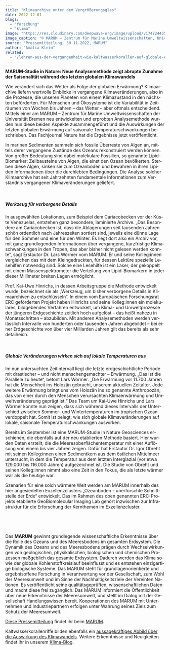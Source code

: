 ```yaml
---
title: "Kli­maar­chi­ve un­ter dem Ver­grö­ße­rungs­glas"
date: 2022-12-01
blogs: 
  - "forschung"
  - "klima"
image: "https://res.cloudinary.com/deepwave-org/image/upload/v1747244357/deepwave.org/Nature-Cariacobecken-MARUM-web1.jpg"
image_caption: "© MARUM – Zen­trum für Ma­ri­ne Um­welt­wis­sen­schaf­ten, Uni­ver­si­tät Bre­men; V. Die­kamp"
source: "Pressemitteilung, 30.11.2022, MARUM"
author: "Amalia Klein"
related: 
  - "/lehren-aus-der-vergangenheit-wie-kaltwasserkorallen-auf-globale-erwaermung-reagieren/"
---
```


**MARUM-Stu­die in Na­tu­re: Neue Ana­ly­se­me­tho­de zeigt ab­rup­te Zu­nah­me der Sai­so­na­li­tät wäh­rend des letz­ten glo­ba­len Kli­ma­wan­dels**

Wie ver­än­dert sich das Wet­ter als Fol­ge der glo­ba­len Er­wär­mung? Kli­maar­chi­ve lie­fern wert­vol­le Ein­bli­cke in ver­gan­ge­ne Kli­ma­ver­än­de­run­gen, also in die Pro­zes­se, die un­se­ren Pla­ne­ten von ei­nem Kli­ma­zu­stand in den nächs­ten be­för­der­ten. Für Men­schen und Öko­sys­te­me ist die Va­ria­bi­li­tät in Zeit­räu­men von Wo­chen bis Jah­ren – das Wet­ter – aber oft­mals ent­schei­dend. Mit­tels ei­ner am MARUM – Zen­trum für Ma­ri­ne Um­welt­wis­sen­schaf­ten der Uni­ver­si­tät Bre­men neu ent­wi­ckel­ten und er­prob­ten Ana­ly­se­me­tho­de wur­den nun die­se bei­den As­pek­te zu­sam­men­ge­führt und die Aus­wir­kun­gen der letz­ten glo­ba­len Er­wär­mung auf sai­so­na­le Tem­pe­ra­tur­schwan­kun­gen be­schrie­ben. Das Fach­jour­nal Nature hat die Er­geb­nis­se jetzt ver­öf­fent­licht.

In ma­ri­nen Se­di­men­ten sam­meln sich fos­si­le Über­res­te von Al­gen an, mit­tels de­rer ver­gan­ge­ne Zu­stän­de des Oze­ans re­kon­stru­iert wer­den kön­nen. Von gro­ßer Be­deu­tung sind da­bei mo­le­ku­la­re Fos­si­li­en, so ge­nann­te Li­pid-Bio­mar­ker: Zell­bau­stei­ne von Al­gen, die einst den Oze­an be­völ­ker­ten. Ster­ben die­se Al­gen, sin­ken sie zum Oze­an­bo­den und be­wah­ren in ih­ren Li­pi­den In­for­ma­tio­nen über die durch­leb­ten Be­din­gun­gen. Die Ana­ly­se sol­cher Kli­maar­chi­ve hat seit Jahr­zehn­ten fun­da­men­ta­le In­for­ma­tio­nen zum Ver­ständ­nis ver­gan­ge­ner Kli­ma­ver­än­de­run­gen ge­lie­fert.

 

##### Werkzeug für verborgene Details

In aus­ge­wähl­ten Lo­ka­tio­nen, zum Bei­spiel dem Ca­ri­a­co­be­cken vor der Küs­te Ve­ne­zue­las, ent­ste­hen ganz be­son­de­re, la­mi­nier­te Ar­chi­ve. „Das Be­son­de­re am Ca­ri­a­co­be­cken ist, dass die Ab­la­ge­run­gen seit tau­sen­den Jah­ren schön or­dent­lich nach Jah­res­zei­ten sor­tiert sind, je­weils eine dün­ne Lage für den Som­mer und eine für den Win­ter. Es liegt dort also ein Ar­chiv vor, mit ganz grund­le­gen­den In­for­ma­tio­nen über ver­gan­ge­ne, kurz­fris­ti­ge Kli­ma­schwan­kun­gen in den Tro­pen, das aber bis­her nicht ge­le­sen wer­den konn­te“, sagt Er­st­au­tor Dr. Lars Wör­mer vom MARUM. Er und sei­ne Kol­leg:in­nen ver­glei­chen das mit dem Klein­ge­druck­ten, für des­sen Lek­tü­re spe­zi­el­le Le­se­hil­fen not­wen­dig sind. Sol­che eine Le­se­hil­fe ist ein La­ser, der ge­kop­pelt mit ei­nem Mas­sen­spek­tro­me­ter die Ver­tei­lung von Li­pid-Bio­mar­kern in je­der die­ser Mil­li­me­ter brei­ten La­gen er­mög­licht.

Prof. Kai-Uwe Hin­richs, in des­sen Ar­beits­grup­pe die Me­tho­de ent­wi­ckelt wur­de, be­zeich­net sie als „Werk­zeug, um bis­her ver­bor­ge­ne De­tails in Kli­maar­chi­ven zu ent­schlüs­seln“. In ei­nem vom Eu­ro­päi­schen For­schungs­rat ERC ge­för­der­ten Pro­jekt ha­ben Hin­richs und sei­ne Kol­leg:in­nen ein mo­le­ku­la­res, bild­ge­ben­des Ver­fah­ren ent­wi­ckelt, um Kli­ma- und Um­welt­pro­zes­se der jün­ge­ren Erd­ge­schich­te zeit­lich hoch auf­ge­löst – das heißt na­he­zu in Mo­nats­schrit­ten – ab­zu­bil­den. Mit an­de­ren Ana­ly­se­me­tho­den wer­den ver­läss­lich In­ter­val­le von hun­der­ten oder tau­sen­den Jah­ren ab­ge­bil­det – bei ei­ner Erd­ge­schich­te von über vier Mil­li­ar­den Jah­ren gilt das be­reits als sehr de­tail­reich.

 

##### Globale Veränderungen wirken sich auf lokale Temperaturen aus

Im nun un­ter­such­ten Zeit­in­ter­vall liegt die letz­te erd­ge­schicht­li­che Pe­ri­ode mit dras­ti­scher – und nicht men­schen­ge­mach­ter – Er­wär­mung. „Das ist die Par­al­le­le zu heu­te“, be­tont Lars Wör­mer. „Die Er­wär­mung vor 11.700 Jah­ren hat die Mensch­heit ins Ho­lo­zän ge­bracht, un­se­rem ak­tu­el­len Zeit­al­ter. Jede wei­te­re Er­wär­mung bringt uns vom Ho­lo­zän ins so ge­nann­te An­thro­po­zän, das von ei­ner durch den Men­schen ver­ur­sach­ten Kli­ma­er­wär­mung und Um­welt­ver­än­de­rung ge­prägt ist.“ Das Team um Kai-Uwe Hin­richs und Lars Wör­mer konn­te nun zei­gen, dass sich wäh­rend die­ses In­ter­valls der Un­ter­schied zwi­schen Som­mer- und Win­ter­tem­pe­ra­tu­ren im tro­pi­schen Oze­an ver­dop­pelt hat. So­mit ist be­legt, wie sich glo­ba­le Kli­ma­ver­än­de­run­gen auf lo­ka­le, sai­so­na­le Tem­pe­ra­tur­schwan­kun­gen aus­wir­ken.

Be­reits im Sep­tem­ber ist eine MARUM-Stu­die in Nature Geosciences er­schie­nen, die eben­falls auf der neu eta­blier­ten Me­tho­de ba­siert. Hier wur­den Da­ten er­stellt, die die Mee­res­ober­flä­chen­tem­pe­ra­tur mit ei­ner Auf­lö­sung von ei­nem bis vier Jah­ren zei­gen. Da­für hat Er­st­au­tor Dr. Igor Ob­reht mit sei­nen Kol­leg:in­nen ei­nen Se­di­ment­kern aus dem öst­li­chen Mit­tel­meer un­ter­sucht, in dem die Tem­pe­ra­tur aus dem letz­ten In­ter­gla­zi­al (vor etwa 129.000 bis 116.000 Jah­ren) auf­ge­zeich­net ist. Die Stu­die von Ob­reht und sei­nen Kol­leg:in­nen nimmt also eine Zeit in den Fo­kus, die als letz­te wär­mer war als die heu­ti­ge war.

Sze­na­ri­en für eine solch wär­me­re Welt wer­den am MARUM in­ner­halb des hier an­ge­sie­del­ten Ex­zel­lenz­clus­ters „Oze­an­bo­den – un­er­forsch­te Schnitt­stel­le der Erde“ ent­wi­ckelt. Das im Rah­men des oben ge­nann­ten ERC-Pro­jekts eta­blier­te GeoBiomolecular Imaging Lab ge­hört in­zwi­schen zur In­fra­struk­tur für die Er­for­schung der Kern­the­men im Ex­zel­lenz­clus­ter.

 

 

Das **MARUM** ge­winnt grund­le­gen­de wis­sen­schaft­li­che Er­kennt­nis­se über die Rol­le des Oze­ans und des Mee­res­bo­dens im ge­sam­ten Erd­sys­tem. Die Dy­na­mik des Oze­ans und des Mee­res­bo­dens prä­gen durch Wech­sel­wir­kun­gen von geo­lo­gi­schen, phy­si­ka­li­schen, bio­lo­gi­schen und che­mi­schen Pro­zes­sen maß­geb­lich das ge­sam­te Erd­sys­tem. Da­durch wer­den das Kli­ma so­wie der glo­ba­le Koh­len­stoff­kreis­lauf be­ein­flusst und es ent­ste­hen ein­zig­ar­ti­ge bio­lo­gi­sche Sys­te­me. Das MARUM steht für grund­la­gen­ori­en­tier­te und er­geb­nis­of­fe­ne For­schung in Ver­ant­wor­tung vor der Ge­sell­schaft, zum Wohl der Mee­res­um­welt und im Sin­ne der Nach­hal­tig­keits­zie­le der Ver­ein­ten Na­tio­nen. Es ver­öf­fent­licht sei­ne qua­li­täts­ge­prüf­ten, wis­sen­schaft­li­chen Da­ten und macht die­se frei zu­gäng­lich. Das MARUM in­for­miert die Öffent­lich­keit über neue Er­kennt­nis­se der Mee­res­um­welt, und stellt im Dia­log mit der Ge­sell­schaft Hand­lungs­wis­sen be­reit. Ko­ope­ra­tio­nen des MARUM mit Un­ter­neh­men und In­dus­trie­part­nern er­fol­gen un­ter Wah­rung sei­nes Ziels zum Schutz der Mee­res­um­welt.

[Diese Pressemitteilung](https://www.marum.de/Entdecken/Lipid-Biomarker.html) findet ihr beim [MARUM](https://www.marum.de).

Kaltwasserkorallenriffe bilden ebenfalls ein [aussagekräftiges Abbild über die Auswirkung des Klimawandels](https://www.deepwave.org/lehren-aus-der-vergangenheit-wie-kaltwasserkorallen-auf-globale-erwaermung-reagieren/). Weitere Erkenntnisse und Neuigkeiten findet ihr in unserem [Klima-Blog](https://www.deepwave.org/blogs/klima/).

